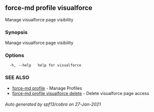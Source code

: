 ## force-md profile visualforce

Manage visualforce page visibility

### Synopsis

Manage visualforce page visibility

### Options

```
  -h, --help   help for visualforce
```

### SEE ALSO

* [force-md profile](force-md_profile.md)	 - Manage Profiles
* [force-md profile visualforce delete](force-md_profile_visualforce_delete.md)	 - Delete visualforce page access

###### Auto generated by spf13/cobra on 27-Jan-2021
